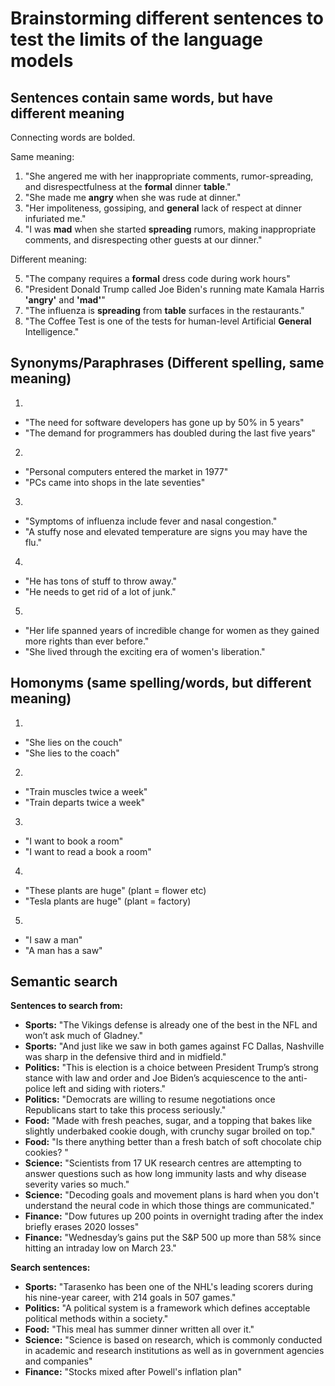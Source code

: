 # Brainstorming different sentences to test the limits of the language models

## Sentences contain same words, but have different meaning

Connecting words are bolded.

Same meaning:

1. "She angered me with her inappropriate comments, rumor-spreading, and disrespectfulness at the **formal** dinner **table**."
2. "She made me **angry** when she was rude at dinner."
3. "Her impoliteness, gossiping, and **general** lack of respect at dinner infuriated me."
4. "I was **mad** when she started **spreading** rumors, making inappropriate comments, and disrespecting other guests at our dinner."

Different meaning:

5. "The company requires a **formal** dress code during work hours"
6. "President Donald Trump called Joe Biden's running mate Kamala Harris **'angry'** and **'mad'**"
7. "The influenza is **spreading** from **table** surfaces in the restaurants." 
8. "The Coffee Test is one of the tests for human-level Artificial **General** Intelligence."

## Synonyms/Paraphrases (Different spelling, same meaning)

1.
* "The need for software developers has gone up by 50% in 5 years"
* "The demand for programmers has doubled during the last five years"

2.
* "Personal computers entered the market in 1977"
* "PCs came into shops in the late seventies"

3.
* "Symptoms of influenza include fever and nasal congestion."
* "A stuffy nose and elevated temperature are signs you may have the flu."

4.
* "He has tons of stuff to throw away."
* "He needs to get rid of a lot of junk."

5.
* "Her life spanned years of incredible change for women as they gained more rights than ever before."
* "She lived through the exciting era of women's liberation."

## Homonyms (same spelling/words, but different meaning)

1.
* "She lies on the couch"
* "She lies to the coach"

2.
* "Train muscles twice a week"
* "Train departs twice a week"

3.
* "I want to book a room"
* "I want to read a book a room"

4.
* "These plants are huge" (plant = flower etc)
* "Tesla plants are huge" (plant = factory)

5.
* "I saw a man" 
* "A man has a saw"

## Semantic search

**Sentences to search from:**

* **Sports:** "The Vikings defense is already one of the best in the NFL and won’t ask much of Gladney."
* **Sports:** "And just like we saw in both games against FC Dallas, Nashville was sharp in the defensive third and in midfield."
* **Politics:** "This is election is a choice between President Trump’s strong stance with law and order and Joe Biden’s acquiescence to the anti-police left and siding with rioters."
* **Politics:** "Democrats are willing to resume negotiations once Republicans start to take this process seriously."
* **Food:** "Made with fresh peaches, sugar, and a topping that bakes like slightly underbaked cookie dough, with crunchy sugar broiled on top."
* **Food:** "Is there anything better than a fresh batch of soft chocolate chip cookies? "
* **Science:** "Scientists from 17 UK research centres are attempting to answer questions such as how long immunity lasts and why disease severity varies so much."
* **Science:** "Decoding goals and movement plans is hard when you don't understand the neural code in which those things are communicated."
* **Finance:** "Dow futures up 200 points in overnight trading after the index briefly erases 2020 losses"
* **Finance:** "Wednesday’s gains put the S&P 500 up more than 58% since hitting an intraday low on March 23."

**Search sentences:**

* **Sports:** "Tarasenko has been one of the NHL's leading scorers during his nine-year career, with 214 goals in 507 games."
* **Politics:** "A political system is a framework which defines acceptable political methods within a society."
* **Food:** "This meal has summer dinner written all over it."
* **Science:** "Science is based on research, which is commonly conducted in academic and research institutions as well as in government agencies and companies"
* **Finance:** "Stocks mixed after Powell's inflation plan"